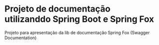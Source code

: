 # Projeto de documentação utilizanddo Spring Boot e Spring Fox
Projeto para apresentação da lib de documentação Spring Fox (Swagger Documentation)  
